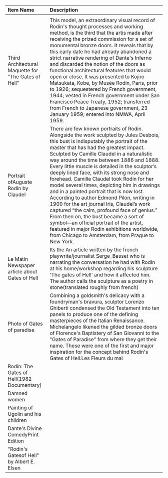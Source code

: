 |Item Name|Description|
|:----|:----|
| | |
|Third Architectural Maquette for “The Gates of Hell”|This model, an extraordinary visual record of Rodin's thought processes and working method, is the third that the artis made after receiving the prized commission for a set of monumental bronze doors. It reveals that by this early date he had already abandoned a strict narrative rendering of Dante's Inferno and discarded the notion of the doors as functional architectural features that would open or close. It was presented to Kojiro Matsukata, Kobe, by Musée Rodin, Paris, prior to 1926; sequestered by French government, 1944; vested in French government under San Francisco Peace Treaty, 1952; transferred from French to Japanese government, 23 January 1959; entered into NMWA, April 1959.|
|Portrait ofAuguste Rodin by Claudel|There are few known portraits of Rodin. Alongside the work sculpted by Jules Desbois, this bust is indisputably the portrait of the master that has had the greatest impact. Sculpted by Camille Claudel in a naturalistic way around the time between 1886 and 1888. Every little muscle is detailed in the sculptor’s deeply lined face, with its strong nose and forehead. Camille Claudel took Rodin for her model several times, depicting him in drawings and in a painted portrait that is now lost. According to author Edmond Pilon, writing in 1900 for the art journal Iris, Claudel’s work captured “the calm, profound face of genius.” From then on, the bust became a sort of symbol―an official portrait of the artist, featured in major Rodin exhibitions worldwide, from Chicago to Amsterdam, from Prague to New York.|
|Le Matin Newspaper article about Gates of Hell|Its the An article written by the french playwrite/journalist Serge_Basset who is narrating the conversation he had with Rodin at his home/workshop regarding his sculpture 'The gates of Hell' and how it affected him. The author calls the sculpture as a poetry in stone(translated roughly from french)|
|Photo of Gates of paradise|Combining a goldsmith's delicacy with a foundryman's bravura, sculptor Lorenzo Ghiberti condensed the Old Testament into ten panels to produce one of the defining masterpieces of the Italian Renaissance. Michelangelo likened the gilded bronze doors of Florence's Baptistery of San Giovanni to the "Gates of Paradise" from where they get their name. These were one of the first and major inspiration for the concept behind Rodin's Gates of Hell.Les Fleurs du mal| |
|Rodin: The Gates of Hell(1982 Documentary) | |
|Damned women| |
|Painting of Ugolin and his children| |
|Dante's Divine ComedyPrint Edition| |
|"Rodin's Gatesof Hell" by Albert E. Elsen| |

